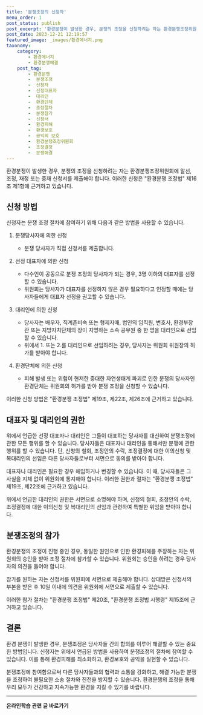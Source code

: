 ```yaml
---
title: '분쟁조정의 신청자'
menu_order: 1
post_status: publish
post_excerpt: '환경분쟁이 발생한 경우, 분쟁의 조정을 신청하려는 자는 환경분쟁조정위원회에 알선, 조정, 재정 또는 중재 신청서를 제출해야 합니다. 이러한 신청은  환경분쟁 조정법  제16조 제1항에 근거하고 있습니다.'
post_date: 2023-12-21 12:19:57
featured_image: _images/환경에너지.png
taxonomy:
    category:
        - 환경에너지
        - 환경분쟁해결
    post_tag:
        - 환경분쟁
        -  분쟁조정
        -  신청자
        -  선정대표자
        -  대리인
        -  환경단체
        -  조정절차
        -  분쟁참가
        -  신청서
        -  환경피해
        -  환경보호
        -  공익의 보호
        -  환경분쟁조정위원회
        -  조정결정
        -  분쟁해결
---
```



환경분쟁이 발생한 경우, 분쟁의 조정을 신청하려는 자는 환경분쟁조정위원회에 알선, 조정, 재정 또는 중재 신청서를 제출해야 합니다. 이러한 신청은 "환경분쟁 조정법" 제16조 제1항에 근거하고 있습니다.

## 신청 방법

신청자는 분쟁 조정 절차에 참여하기 위해 다음과 같은 방법을 사용할 수 있습니다.

1. 분쟁당사자에 의한 신청
   - 분쟁 당사자가 직접 신청서를 제출합니다.

2. 선정 대표자에 의한 신청
   - 다수인이 공동으로 분쟁 조정의 당사자가 되는 경우, 3명 이하의 대표자를 선정할 수 있습니다.
   - 위원회는 당사자가 대표자를 선정하지 않은 경우 필요하다고 인정할 때에는 당사자들에게 대표자 선정을 권고할 수 있습니다.

3. 대리인에 의한 신청
   - 당사자는 배우자, 직계존비속 또는 형제자매, 법인의 임직원, 변호사, 환경부장관 또는 지방자치단체의 장이 지명하는 소속 공무원 중 한 명을 대리인으로 선임할 수 있습니다.
   - 위에서 1. 또는 2.를 대리인으로 선임하려는 경우, 당사자는 위원회 위원장의 허가를 받아야 합니다.

4. 환경단체에 의한 신청
   - 피해 발생 또는 위험이 현저한 중대한 자연생태계 파괴로 인한 분쟁의 당사자인 환경단체는 위원회의 허가를 받아 분쟁 조정을 신청할 수 있습니다.

이러한 신청 방법은 "환경분쟁 조정법" 제19조, 제22조, 제26조에 근거하고 있습니다.

## 대표자 및 대리인의 권한

위에서 언급한 선정 대표자나 대리인은 그들이 대표하는 당사자를 대신하여 분쟁조정에 관한 모든 행위를 할 수 있습니다. 당사자들은 대표자나 대리인을 통해서만 분쟁에 관한 행위를 할 수 있습니다. 단, 신청의 철회, 조정안의 수락, 조정결정에 대한 이의신청 및 복대리인의 선임은 다른 당사자들로부터 서면으로 동의를 받아야 합니다.

대표자나 대리인은 필요한 경우 해임하거나 변경할 수 있습니다. 이 때, 당사자들은 그 사실을 지체 없이 위원회에 통지해야 합니다. 이러한 권한과 절차는 "환경분쟁 조정법" 제19조, 제22조에 근거하고 있습니다.

위에서 언급한 대리인의 권한은 서면으로 소명해야 하며, 신청의 철회, 조정안의 수락, 조정결정에 대한 이의신청 및 복대리인의 선임과 관련하여 특별한 위임을 받아야 합니다.

## 분쟁조정의 참가

환경분쟁의 조정이 진행 중인 경우, 동일한 원인으로 인한 환경피해를 주장하는 자는 위원회의 승인을 받아 조정 절차에 참가할 수 있습니다. 위원회는 승인을 하려는 경우 당사자의 의견을 들어야 합니다.

참가를 원하는 자는 신청서를 위원회에 서면으로 제출해야 합니다. 상대방은 신청서의 부본을 받은 후 10일 이내에 의견을 위원회에 서면으로 제출할 수 있습니다.

이러한 참가 절차는 "환경분쟁 조정법" 제20조, "환경분쟁 조정법 시행령" 제15조에 근거하고 있습니다.

## 결론

환경 분쟁이 발생한 경우, 분쟁조정은 당사자들 간의 합의를 이루어 해결할 수 있는 중요한 방법입니다. 신청자는 위에서 언급된 방법을 사용하여 분쟁조정의 절차에 참여할 수 있습니다. 이를 통해 환경피해를 최소화하고, 환경보호와 공익을 실현할 수 있습니다.

분쟁조정에 참여함으로써 다른 당사자들과의 협력과 소통을 강화하고, 해결 가능한 분쟁을 조정하여 불필요한 소송 절차와 진전을 방지할 수 있습니다. 환경분쟁의 조정을 통해 우리 모두가 건강하고 지속가능한 환경을 지킬 수 있기를 바랍니다.

<!-- wp:separator -->
<hr class="wp-block-separator has-alpha-channel-opacity"/>
<!-- /wp:separator -->

<!-- wp:group {"backgroundColor":"base","layout":{"type":"constrained"}} -->
<div class="wp-block-group has-base-background-color has-background"><!-- wp:paragraph {"align":"center","fontSize":"medium"} -->
<p class="has-text-align-center has-large-font-size"><strong>온라인학습 관련 글 바로가기</strong></p>
<!-- /wp:paragraph -->


<!-- wp:latest-posts
{"categories":[{"id":34417,"count":19,"description":"","link":"https://uknowlaw.com/category/%ec%98%a8%eb%9d%bc%ec%9d%b8%ed%95%99%ec%8a%b5/","name":"온라인학습","slug":"온라인학습","taxonomy":"category","parent":0,"meta":[],"_links":{"self":[{"href":"https://uknowlaw.com/wp-json/wp/v2/categories/34417"}],"collection":[{"href":"https://uknowlaw.com/wp-json/wp/v2/categories"}],"about":[{"href":"https://uknowlaw.com/wp-json/wp/v2/taxonomies/category"}],"wp:post_type":[{"href":"https://uknowlaw.com/wp-json/wp/v2/posts?categories=34417"}],"curies":[{"name":"wp","href":"https://api.w.org/{rel}","templated":true}]}}],"postsToShow":100,"excerptLength":28,"postLayout":"grid","columns":2,"featuredImageAlign":"left","featuredImageSizeSlug":"large","fontSize":"small"} /--></div>
<!-- /wp:group -->
